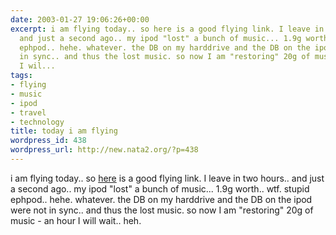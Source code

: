 ```yaml
---
date: 2003-01-27 19:06:26+00:00
excerpt: i am flying today.. so here is a good flying link. I leave in two hours..
  and just a second ago.. my ipod "lost" a bunch of music... 1.9g worth.. wtf. stupid
  ephpod.. hehe. whatever. the DB on my harddrive and the DB on the ipod were not
  in sync.. and thus the lost music. so now I am "restoring" 20g of music - an hour
  I wil...
tags:
- flying
- music
- ipod
- travel
- technology
title: today i am flying
wordpress_id: 438
wordpress_url: http://new.nata2.org/?p=438
---
```


i am flying today.. so <a href="http://pennandteller.com/sincity/penniphile/federalvip.html">here</a> is a good flying link. I leave in two hours.. and just a second ago.. my ipod "lost" a bunch of music... 1.9g worth.. wtf. stupid ephpod.. hehe. whatever. the DB on my harddrive and the DB on the ipod were not in sync.. and thus the lost music. so now I am "restoring" 20g of music - an hour I will wait.. heh.